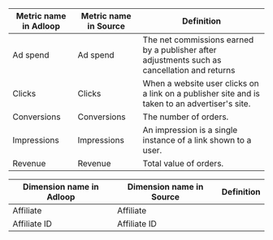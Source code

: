 

|  **Metric name in Adloop**  |  **Metric name in Source**  |  **Definition**  | 
|  --- |  --- |  --- | 
|  Ad spend | Ad spend | The net commissions earned by a publisher after adjustments such as cancellation and returns | 
|   Clicks | Clicks | When a website user clicks on a link on a publisher site and is taken to an advertiser's site. | 
|   Conversions | Conversions | The number of orders. | 
|   Impressions  | Impressions  | An impression is a single instance of a link shown to a user. | 
|   Revenue | Revenue | Total value of orders. | 



|  **Dimension name in Adloop**  |  **Dimension name in Source**  |  **Definition**  | 
|  --- |  --- |  --- | 
|   Affiliate | Affiliate |  | 
|   Affiliate ID | Affiliate ID |  | 






